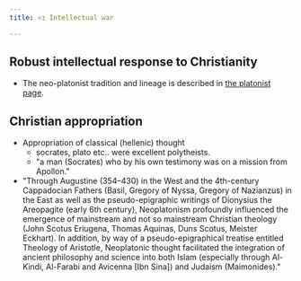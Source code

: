 ```yaml
---
title: ०३ Intellectual war

---
```

## Robust intellectual response to Christianity
- The neo-platonist tradition and lineage is described in [the platonist page](../philosophy/platonism/).

## Christian appropriation
- Appropriation of classical (hellenic) thought
  - socrates, plato etc.. were excellent polytheists.
  - "a man (Socrates) who by his own testimony was on a mission from Apollon."
- "Through Augustine (354–430) in the West and the 4th-century Cappadocian Fathers (Basil, Gregory of Nyssa, Gregory of Nazianzus) in the East as well as the pseudo-epigraphic writings of Dionysius the Areopagite (early 6th century), Neoplatonism profoundly influenced the emergence of mainstream and not so mainstream Christian theology (John Scotus Eriugena, Thomas Aquinas, Duns Scotus, Meister Eckhart). In addition, by way of a pseudo-epigraphical treatise entitled Theology of Aristotle, Neoplatonic thought facilitated the integration of ancient philosophy and science into both Islam (especially through Al-Kindi, Al-Farabi and Avicenna [Ibn Sina]) and Judaism (Maimonides)."
